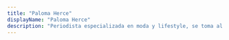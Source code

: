 ```yaml
---
title: "Paloma Herce"
displayName: "Paloma Herce"
description: "Periodista especializada en moda y lifestyle, se toma al pie de la letra la frase de Diana Vreeland 'the eye has to travel'. La has podido leer (y la lees) en Harper's Bazaar, Cosmopolitan, Traveler, Grazia, In Style, El Economista.es, AR... Y, de vez en cuando, escucharla en Libertad FM. Antes en Cadena COPE."
---
```



